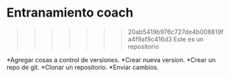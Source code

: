 # Entranamiento coach
>>>>>>> 20ab5419b976c727de4b008819fa4f9af9c416d3
Este es un repositorio

*Agregar cosas a control de versiones.
*Crear nueva version.
*Crear un repo de git.
*Clonar un repositorio.
*Enviar cambios.
